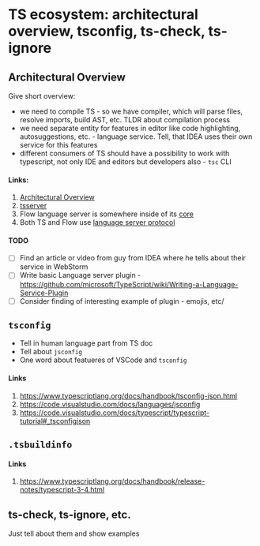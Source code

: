 # TS ecosystem: architectural overview, tsconfig, ts-check, ts-ignore

## Architectural Overview

Give short overview:
- we need to compile TS - so we have compiler, which will parse files, resolve imports, build AST, etc. TLDR about compilation process
- we need separate entity for features in editor like code highlighting, autosuggestions, etc. - language service. Tell, that IDEA uses their own service for this features
- different consumers of TS should have a possibility to work with typescript, not only IDE and editors but developers also - `tsc` CLI

#### Links:

1. [Architectural Overview](https://github.com/microsoft/TypeScript/wiki/Architectural-Overview)
1. [tsserver](https://github.com/microsoft/TypeScript/wiki/Standalone-Server-%28tsserver%29)
1. Flow language server is somewhere inside of its [core](https://github.com/facebook/flow)
1. Both TS and Flow use [language server protocol](https://github.com/Microsoft/language-server-protocol/)

#### TODO
- [ ] Find an article or video from guy from IDEA where he tells about their service in WebStorm
- [ ] Write basic Language server plugin - https://github.com/microsoft/TypeScript/wiki/Writing-a-Language-Service-Plugin
- [ ] Consider finding of interesting example of plugin - emojis, etc/

## `tsconfig`

- Tell in human language part from TS doc
- Tell about `jsconfig`
- One word about featueres of VSCode and `tsconfig`

#### Links
1. https://www.typescriptlang.org/docs/handbook/tsconfig-json.html
1. https://code.visualstudio.com/docs/languages/jsconfig
1. https://code.visualstudio.com/docs/typescript/typescript-tutorial#_tsconfigjson

## `.tsbuildinfo`

#### Links

1. https://www.typescriptlang.org/docs/handbook/release-notes/typescript-3-4.html

## ts-check, ts-ignore, etc.

Just tell about them and show examples

